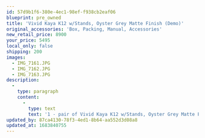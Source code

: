 ```yaml
---
id: 57d9b1f6-380e-4ec1-98ef-f938cb2eaf06
blueprint: pre_owned
title: 'Vivid Kaya K12 w/Stands, Oyster Grey Matte Finish (Demo)'
original_accessories: 'Box, Packing, Manual, Accessories'
new_retail_price: 8900
your_price: 5495
local_only: false
shipping: 200
images:
  - IMG_7161.JPG
  - IMG_7162.JPG
  - IMG_7163.JPG
description:
  -
    type: paragraph
    content:
      -
        type: text
        text: '1 - pair of Vivid Kaya K12 w/Stands, Oyster Grey Matte Finish. Speakers are in like-new condition with original boxes and packing and sell as normal for $8,900.00'
updated_by: 87ca4130-78f3-4ed1-8b64-aa552d3d08a8
updated_at: 1683840755
---
```

